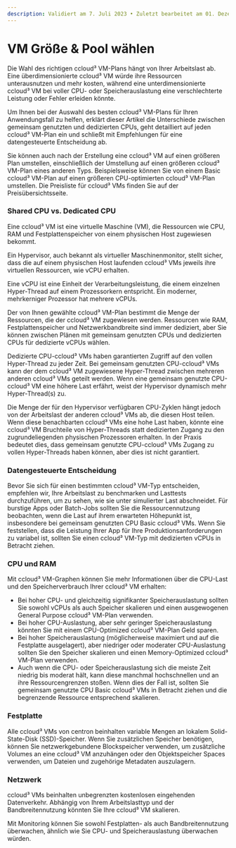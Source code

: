 ```yaml
---
description: Validiert am 7. Juli 2023 • Zuletzt bearbeitet am 01. Dezember 2023
---
```


# VM Größe & Pool wählen

Die Wahl des richtigen ccloud³ VM-Plans hängt von Ihrer Arbeitslast ab. Eine überdimensionierte ccloud³ VM würde ihre Ressourcen unterausnutzen und mehr kosten, während eine unterdimensionierte ccloud³ VM bei voller CPU- oder Speicherauslastung eine verschlechterte Leistung oder Fehler erleiden könnte.

Um Ihnen bei der Auswahl des besten ccloud³ VM-Plans für Ihren Anwendungsfall zu helfen, erklärt dieser Artikel die Unterschiede zwischen gemeinsam genutzten und dedizierten CPUs, geht detailliert auf jeden ccloud³ VM-Plan ein und schließt mit Empfehlungen für eine datengesteuerte Entscheidung ab.

Sie können auch nach der Erstellung eine ccloud³ VM auf einen größeren Plan umstellen, einschließlich der Umstellung auf einen größeren ccloud³ VM-Plan eines anderen Typs. Beispielsweise können Sie von einem Basic ccloud³ VM-Plan auf einen größeren CPU-optimierten ccloud³ VM-Plan umstellen. Die Preisliste für ccloud³ VMs finden Sie auf der Preisübersichtsseite.



### Shared CPU vs. Dedicated CPU

Eine ccloud³ VM ist eine virtuelle Maschine (VM), die Ressourcen wie CPU, RAM und Festplattenspeicher von einem physischen Host zugewiesen bekommt.

Ein Hypervisor, auch bekannt als virtueller Maschinenmonitor, stellt sicher, dass die auf einem physischen Host laufenden ccloud³ VMs jeweils ihre virtuellen Ressourcen, wie vCPU erhalten.

Eine vCPU ist eine Einheit der Verarbeitungsleistung, die einem einzelnen Hyper-Thread auf einem Prozessorkern entspricht. Ein moderner, mehrkerniger Prozessor hat mehrere vCPUs.

Der von Ihnen gewählte ccloud³ VM-Plan bestimmt die Menge der Ressourcen, die der ccloud³ VM zugewiesen werden. Ressourcen wie RAM, Festplattenspeicher und Netzwerkbandbreite sind immer dediziert, aber Sie können zwischen Plänen mit gemeinsam genutzten CPUs und dedizierten CPUs für dedizierte vCPUs wählen.

Dedizierte CPU-ccloud³ VMs haben garantierten Zugriff auf den vollen Hyper-Thread zu jeder Zeit. Bei gemeinsam genutzten CPU-ccloud³ VMs kann der dem ccloud³ VM zugewiesene Hyper-Thread zwischen mehreren anderen ccloud³ VMs geteilt werden. Wenn eine gemeinsam genutzte CPU-ccloud³ VM eine höhere Last erfährt, weist der Hypervisor dynamisch mehr Hyper-Thread(s) zu.

Die Menge der für den Hypervisor verfügbaren CPU-Zyklen hängt jedoch von der Arbeitslast der anderen ccloud³ VMs ab, die diesen Host teilen. Wenn diese benachbarten ccloud³ VMs eine hohe Last haben, könnte eine ccloud³ VM Bruchteile von Hyper-Threads statt dedizierten Zugang zu den zugrundeliegenden physischen Prozessoren erhalten. In der Praxis bedeutet dies, dass gemeinsam genutzte CPU-ccloud³ VMs Zugang zu vollen Hyper-Threads haben können, aber dies ist nicht garantiert.



### Datengesteuerte Entscheidung

Bevor Sie sich für einen bestimmten ccloud³ VM-Typ entscheiden, empfehlen wir, Ihre Arbeitslast zu benchmarken und Lasttests durchzuführen, um zu sehen, wie sie unter simulierter Last abschneidet. Für burstige Apps oder Batch-Jobs sollten Sie die Ressourcennutzung beobachten, wenn die Last auf ihrem erwarteten Höhepunkt ist, insbesondere bei gemeinsam genutzten CPU Basic ccloud³ VMs. Wenn Sie feststellen, dass die Leistung Ihrer App für Ihre Produktionsanforderungen zu variabel ist, sollten Sie einen ccloud³ VM-Typ mit dedizierten vCPUs in Betracht ziehen.



### CPU und RAM

Mit ccloud³ VM-Graphen können Sie mehr Informationen über die CPU-Last und den Speicherverbrauch Ihrer ccloud³ VM erhalten:

* Bei hoher CPU- und gleichzeitig signifikanter Speicherauslastung sollten Sie sowohl vCPUs als auch Speicher skalieren und einen ausgewogenen General Purpose ccloud³ VM-Plan verwenden.
* Bei hoher CPU-Auslastung, aber sehr geringer Speicherauslastung könnten Sie mit einem CPU-Optimized ccloud³ VM-Plan Geld sparen.
* Bei hoher Speicherauslastung (möglicherweise maximiert und auf die Festplatte ausgelagert), aber niedriger oder moderater CPU-Auslastung sollten Sie den Speicher skalieren und einen Memory-Optimized ccloud³ VM-Plan verwenden.
* Auch wenn die CPU- oder Speicherauslastung sich die meiste Zeit niedrig bis moderat hält, kann diese manchmal hochschnellen und an ihre Ressourcengrenzen stoßen. Wenn dies der Fall ist, sollten Sie gemeinsam genutzte CPU Basic ccloud³ VMs in Betracht ziehen und die begrenzende Ressource entsprechend skalieren.



### Festplatte

Alle ccloud³ VMs von centron beinhalten variable Mengen an lokalem Solid-State-Disk (SSD)-Speicher. Wenn Sie zusätzlichen Speicher benötigen, können Sie netzwerkgebundene Blockspeicher verwenden, um zusätzliche Volumes an eine ccloud³ VM anzuhängen oder den Objektspeicher Spaces verwenden, um Dateien und zugehörige Metadaten auszulagern.



### Netzwerk

ccloud³ VMs beinhalten unbegrenzten kostenlosen eingehenden Datenverkehr. Abhängig von Ihrem Arbeitslasttyp und der Bandbreitennutzung könnten Sie Ihre ccloud³ VM skalieren.

Mit Monitoring können Sie sowohl Festplatten- als auch Bandbreitennutzung überwachen, ähnlich wie Sie CPU- und Speicherauslastung überwachen würden.
